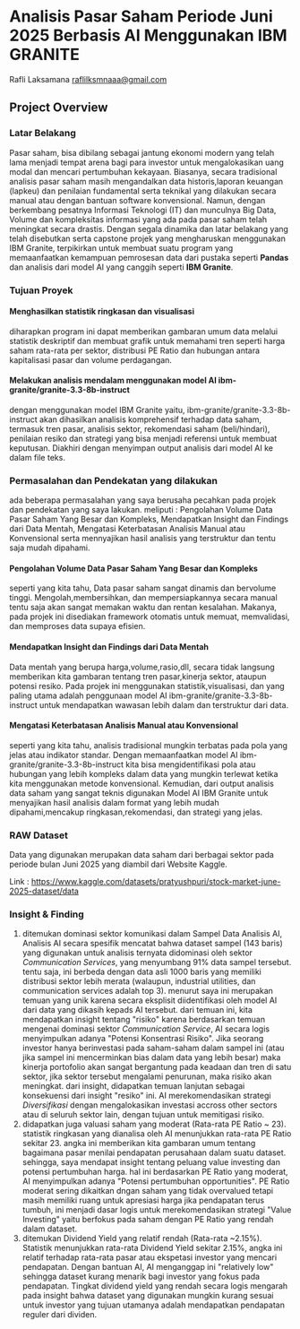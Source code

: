 # Analisis Pasar Saham Periode Juni 2025 Berbasis AI Menggunakan IBM GRANITE
Rafli Laksamana <raflilksmnaaa@gmail.com>

## Project Overview

### Latar Belakang
Pasar saham, bisa dibilang sebagai jantung ekonomi modern yang telah lama menjadi tempat arena bagi para investor untuk </dd> mengalokasikan uang modal dan mencari pertumbuhan kekayaan. Biasanya, secara tradisional analisis pasar saham masih mengandalkan data historis,laporan keuangan (lapkeu) dan penilaian fundamental serta teknikal yang dilakukan secara manual atau dengan bantuan software konvensional. Namun, dengan berkembang pesatnya Informasi Teknologi (IT) dan munculnya Big Data, Volume dan kompleksitas informasi yang ada pada pasar saham telah meningkat secara drastis. Dengan segala dinamika dan latar belakang yang telah disebutkan serta capstone projek yang mengharuskan menggunakan IBM Granite, terpikirkan untuk membuat suatu program yang memaanfaatkan kemampuan pemrosesan data dari pustaka seperti **Pandas** dan analisis dari model AI yang canggih seperti **IBM Granite**.

### Tujuan Proyek

#### Menghasilkan statistik ringkasan dan visualisasi ####
diharapkan program ini dapat memberikan gambaran umum data melalui statistik deskriptif dan membuat grafik untuk memahami tren seperti harga saham rata-rata per sektor, distribusi PE Ratio dan hubungan antara kapitalisasi pasar dan volume perdagangan. 
#### Melakukan analisis mendalam menggunakan model AI ibm-granite/granite-3.3-8b-instruct ####
dengan menggunakan model IBM Granite yaitu, ibm-granite/granite-3.3-8b-instruct akan dihasilkan analisis komprehensif terhadap data saham, termasuk tren pasar, analisis sektor, rekomendasi saham (beli/hindari), penilaian resiko dan strategi yang bisa menjadi referensi untuk membuat keputusan. Diakhiri dengan menyimpan output analisis dari model AI ke dalam file teks.

### Permasalahan dan Pendekatan yang dilakukan ###
ada beberapa permasalahan yang saya berusaha pecahkan pada projek dan pendekatan yang saya lakukan. meliputi : Pengolahan Volume Data Pasar Saham Yang Besar dan Kompleks, Mendapatkan Insight dan Findings dari Data Mentah, Mengatasi Keterbatasan Analisis Manual atau Konvensional serta mennyajikan hasil analisis yang terstruktur dan tentu saja mudah dipahami.
#### Pengolahan Volume Data Pasar Saham Yang Besar dan Kompleks ####
seperti yang kita tahu, Data pasar saham sangat dinamis dan bervolume tinggi. Mengolah,membersihkan, dan mempersiapkannya secara manual tentu saja akan sangat memakan waktu dan rentan kesalahan. Makanya, pada projek ini disediakan framework otomatis untuk memuat, memvalidasi, dan memproses data supaya efisien.
#### Mendapatkan Insight dan Findings dari Data Mentah ####
Data mentah yang berupa harga,volume,rasio,dll, secara tidak langsung memberikan kita gambaran tentang tren pasar,kinerja sektor, ataupun potensi resiko. Pada projek ini menggunakan statistik,visualisasi, dan yang paling utama adalah penggunaan model AI ibm-granite/granite-3.3-8b-instruct untuk mendapatkan wawasan lebih dalam dan terstruktur dari data.
#### Mengatasi Keterbatasan Analisis Manual atau Konvensional ####
seperti yang kita tahu, analisis tradisional mungkin terbatas pada pola yang jelas atau indikator standar. Dengan memaanfaatkan model AI ibm-granite/granite-3.3-8b-instruct kita bisa mengidentifikasi pola atau hubungan yang lebih kompleks dalam data yang mungkin terlewat ketika kita menggunakan metode konvensional. Kemudian, dari output analisis data saham yang sangat teknis digunakan Model AI IBM Granite untuk menyajikan hasil analisis dalam format yang lebih mudah dipahami,mencakup ringkasan,rekomendasi, dan strategi yang jelas.

### RAW Dataset ###
Data yang digunakan merupakan data saham dari berbagai sektor pada periode bulan Juni 2025 yang diambil dari Website Kaggle. 

Link : <https://www.kaggle.com/datasets/pratyushpuri/stock-market-june-2025-dataset/data>

### Insight & Finding ###
1. ditemukan dominasi sektor komunikasi dalam Sampel Data Analisis AI, Analisis AI secara spesifik mencatat bahwa dataset sampel (143 baris) yang digunakan untuk analisis ternyata didominasi oleh sektor *Communication Services*, yang menyumbang 91% data sampel tersebut. tentu saja, ini berbeda dengan data asli 1000 baris yang memiliki distribusi sektor lebih merata (walaupun, industrial utilities, dan communication services adalah top 3). menurut saya ini merupakan temuan yang unik karena secara eksplisit diidentifikasi oleh model AI dari data yang dikasih kepads AI tersebut. dari temuan ini, kita mendapatkan insight tentang "risiko" karena berdasarkan temuan mengenai dominasi sektor *Communication Service*, AI secara logis menyimpulkan adanya "Potensi Konsentrasi Risiko". Jika seorang investor hanya berinvestasi pada saham-saham dalam sampel ini (atau jika sampel ini mencerminkan bias dalam data yang lebih besar) maka kinerja portofolio akan sangat bergantung pada keadaan dan tren di satu sektor, jika sektor tersebut mengalami penurunan, maka risiko akan meningkat. dari insight, didapatkan temuan lanjutan sebagai konsekuensi dari insight "resiko" ini. AI merekomendasikan strategi *Diversifikasi* dengan mengalokasikan investasi accross other sectors atau di seluruh sektor lain, dengan tujuan untuk memitigasi risiko.
2. didapatkan juga valuasi saham yang moderat (Rata-rata PE Ratio ~ 23). statistik ringkasan yang dianalisa oleh AI menunjukkan rata-rata PE Ratio sekitar 23. angka ini memberikan kita gambaran umum tentang bagaimana pasar menilai pendapatan perusahaan dalam suatu dataset. sehingga, saya mendapat insight tentang peluang value investing dan potensi pertumbuhan harga. hal ini berdasarkan PE Ratio yang moderat, AI menyimpulkan adanya "Potensi pertumbuhan opportunities". PE Ratio moderat sering dikaitkan dngan saham yang tidak overvalued tetapi masih memiliki ruang untuk apresiasi harga jika pendapatan terus tumbuh, ini menjadi dasar logis untuk merekomendasikan strategi "Value Investing" yaitu berfokus pada saham dengan PE Ratio yang rendah dalam dataset.
3. ditemukan Dividend Yield yang relatif rendah (Rata-rata ~2.15%). Statistik menunjukkan rata-rata Dividend Yield sekitar 2.15%, angka ini relatif terhadap rata-rata pasar atau ekspetasi investor yang mencari pendapatan. Dengan bantuan AI, AI menganggap ini "relatively low" sehingga dataset kurang menarik bagi investor yang fokus pada pendapatan. Tingkat dividend yield yang rendah secara logis mengarah pada insight bahwa dataset yang digunakan mungkin kurang sesuai untuk investor yang tujuan utamanya adalah mendapatkan pendapatan reguler dari dividen.
